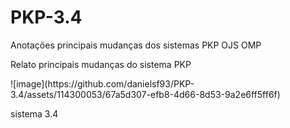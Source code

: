# PKP-3.4
Anotações principais mudanças dos sistemas PKP OJS OMP
<p> Relato principais mudanças do sistema PKP</p>
![image](https://github.com/danielsf93/PKP-3.4/assets/114300053/67a5d307-efb8-4d66-8d53-9a2e6ff5ff6f)
<p>
sistema 3.4</p>
